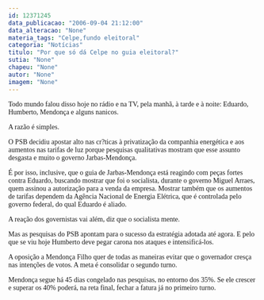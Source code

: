 ```yaml
---
id: 12371245
data_publicacao: "2006-09-04 21:12:00"
data_alteracao: "None"
materia_tags: "Celpe,fundo eleitoral"
categoria: "Notícias"
titulo: "Por que só dá Celpe no guia eleitoral?"
sutia: "None"
chapeu: "None"
autor: "None"
imagem: "None"
---
```

<p><P><FONT face=Verdana>Todo mundo falou disso hoje no rádio e na TV, pela manhã, à tarde e à noite: Eduardo, Humberto, Mendonça e alguns nanicos.</FONT></P></p>
<p><P><FONT face=Verdana>A razão é simples. </FONT></P></p>
<p><P><FONT face=Verdana>O PSB decidiu apostar alto nas cr?ticas à privatização da companhia energética e aos aumentos nas tarifas de luz porque pesquisas qualitativas mostram que esse assunto desgasta e muito o governo Jarbas-Mendonça.</FONT></P></p>
<p><P><FONT face=Verdana>É por isso, inclusive, que o guia de Jarbas-Mendonça está reagindo com peças fortes contra Eduardo, buscando mostrar que foi o socialista, durante o governo Miguel Arraes, quem assinou a autorização para a venda da empresa. Mostrar também que os aumentos de tarifas dependem da Agência Nacional de Energia Elétrica, que é controlada pelo governo federal, do qual Eduardo é aliado.</FONT></P></p>
<p><P><FONT face=Verdana>A reação dos governistas vai além, diz que o socialista mente.</FONT></P></p>
<p><P><FONT face=Verdana>Mas as pesquisas do PSB&nbsp;apontam para o sucesso da estratégia adotada até agora. E pelo que se viu hoje Humberto deve pegar carona nos ataques e intensificá-los.</FONT></P></p>
<p><P><FONT face=Verdana>A oposição a Mendonça Filho quer de todas as maneiras evitar que o governador cresça nas&nbsp;intenções de votos. A meta é consolidar o segundo turno. </FONT></P></p>
<p><P><FONT face=Verdana>Mendonça segue há 45 dias congelado nas pesquisas, no entorno dos 35%. Se ele crescer e superar os 40% poderá, na reta final, fechar a fatura já no primeiro turno.</FONT></P> </p>
